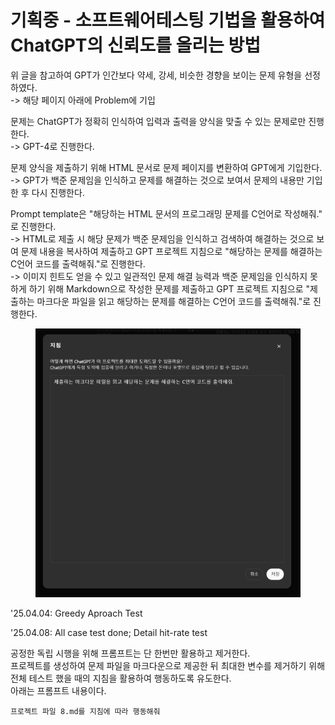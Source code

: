 # 기획중 - 소프트웨어테스팅 기법을 활용하여 ChatGPT의 신뢰도를 올리는 방법

위 글을 참고하여 GPT가 인간보다 약세, 강세, 비슷한 경향을 보이는 문제 유형을 선정하였다.\
-> 해당 페이지 아래에 Problem에 기입

문제는 ChatGPT가 정확히 인식하여 입력과 출력을 양식을 맞출 수 있는 문제로만 진행한다.\
-> GPT-4로 진행한다.

문제 양식을 제출하기 위해 HTML 문서로 문제 페이지를 변환하여 GPT에게 기입한다.\
-> GPT가 백준 문제임을 인식하고 문제를 해결하는 것으로 보여서 문제의 내용만 기입한 후 다시 진행한다.

Prompt template은 "해당하는 HTML 문서의 프로그래밍 문제를 C언어로 작성해줘." 로 진행한다.\
-> HTML로 제출 시 해당 문제가 백준 문제임을 인식하고 검색하여 해결하는 것으로 보여 문제 내용을 복사하여 제출하고 GPT 프로젝트 지침으로 "해당하는 문제를 해결하는 C언어 코드를 출력해줘."로 진행한다.\
-> 이미지 힌트도 얻을 수 있고 일관적인 문제 해결 능력과 백준 문제임을 인식하지 못하게 하기 위해 Markdown으로 작성한 문제를 제출하고 GPT 프로젝트 지침으로 "제출하는 마크다운 파일을 읽고 해당하는 문제를 해결하는 C언어 코드를 출력해줘."로 진행한다.

<figure><img src="../../../.gitbook/assets/image (123).png" alt=""><figcaption></figcaption></figure>



'25.04.04: Greedy Aproach Test

'25.04.08: All case test done; Detail hit-rate test

공정한 독립 시행을 위해 프롬프트는 단 한번만 활용하고 제거한다.\
프로젝트를 생성하여 문제 파일을 마크다운으로 제공한 뒤 최대한 변수를 제거하기 위해 전체 테스트 했을 때의 지침을 활용하여 행동하도록 유도한다.\
아래는 프롬프트 내용이다.

```
프로젝트 파일 8.md를 지침에 따라 행동해줘
```

